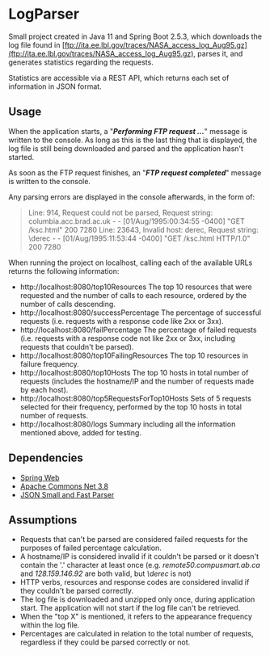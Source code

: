 # LogParser
Small project created in Java 11 and Spring Boot 2.5.3, which downloads the log file found in [ftp://ita.ee.lbl.gov/traces/NASA_access_log_Aug95.gz](ftp://ita.ee.lbl.gov/traces/NASA_access_log_Aug95.gz),
parses it, and generates statistics regarding the requests.

Statistics are accessible via a REST API, which returns each set of information in JSON format.

## Usage
When the application starts, a "***Performing FTP request ...***" message is written to the console.
As long as this is the last thing that is displayed, the log file is still being downloaded and parsed and the application hasn't started.

As soon as the FTP request finishes, an "***FTP request completed***" message is written to the console.

Any parsing errors are displayed in the console afterwards, in the form of:
> Line: 914, Request could not be parsed, Request string: columbia.acc.brad.ac.uk - - [01/Aug/1995:00:34:55 -0400] "GET /ksc.html" 200 7280
> Line: 23643, Invalid host: derec, Request string: \derec - - [01/Aug/1995:11:53:44 -0400] "GET /ksc.html HTTP/1.0" 200 7280

When running the project on localhost, calling each of the available URLs returns the following information:
- http://localhost:8080/top10Resources
The top 10 resources that were requested and the number of calls to each resource, ordered by the number of calls descending.
- http://localhost:8080/successPercentage
The percentage of successful requests (i.e. requests with a response code like 2xx or 3xx).
- http://localhost:8080/failPercentage
The percentage of failed requests (i.e. requests with a response code not like 2xx or 3xx, including requests that couldn't be parsed).
- http://localhost:8080/top10FailingResources
The top 10 resources in failure frequency.
- http://localhost:8080/top10Hosts
The top 10 hosts in total number of requests (includes the hostname/IP and the number of requests made by each host).
- http://localhost:8080/top5RequestsForTop10Hosts
Sets of 5 requests selected for their frequency, performed by the top 10 hosts in total number of requests.
- http://localhost:8080/logs
Summary including all the information mentioned above, added for testing.

## Dependencies
- [Spring Web](https://mvnrepository.com/artifact/org.springframework/spring-web)
- [Apache Commons Net 3.8](https://mvnrepository.com/artifact/commons-net/commons-net/3.8.0)
- [JSON Small and Fast Parser](https://mvnrepository.com/artifact/net.minidev/json-smart)

## Assumptions
- Requests that can't be parsed are considered failed requests for the purposes of failed percentage calculation.
- A hostname/IP is considered invalid if it couldn't be parsed or it doesn't contain the '.' character at least once (e.g. *remote50.compusmart.ab.ca* and *128.159.146.92* are both valid, but *\derec* is not)
- HTTP verbs, resources and response codes are considered invalid if they couldn't be parsed correctly.
- The log file is downloaded and unzipped only once, during application start. The application will not start if the log file can't be retrieved.
- When the "top X" is mentioned, it refers to the appearance frequency within the log file.
- Percentages are calculated in relation to the total number of requests, regardless if they could be parsed correctly or not.
